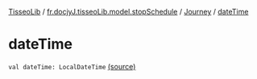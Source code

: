 [TisseoLib](../../index.md) / [fr.docjyJ.tisseoLib.model.stopSchedule](../index.md) / [Journey](index.md) / [dateTime](./date-time.md)

# dateTime

`val dateTime: LocalDateTime` [(source)](https://github.com/docjyj/tisseoLib/tree/master/src/main/kotlin/fr/docjyJ/tisseoLib/model/stopSchedule/Journey.kt#L10)